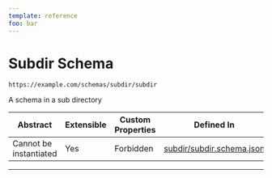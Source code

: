 ```yaml
---
template: reference
foo: bar
---
```


# Subdir Schema

```
https://example.com/schemas/subdir/subdir
```

A schema in a sub directory

| Abstract | Extensible | Custom Properties | Defined In |
|----------|------------|-------------------|------------|
| Cannot be instantiated | Yes | Forbidden | [subdir/subdir.schema.json](subdir/subdir.schema.json) |

---